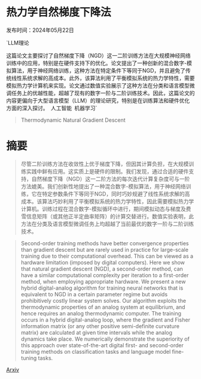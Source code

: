 # 热力学自然梯度下降法

发布时间：2024年05月22日

`LLM理论

这篇论文主要探讨了自然梯度下降（NGD）这一二阶训练方法在大规模神经网络训练中的应用，特别是在硬件支持下的优化。论文提出了一种创新的混合数字-模拟算法，用于神经网络训练，这种方法在特定条件下等同于NGD，并且避免了传统线性系统求解的高成本。此外，该算法利用了平衡模拟系统的热力学特性，需要模拟热力学计算机来实现。论文通过数值实验展示了这种方法在分类和语言模型微调任务上的优越性能，超越了现有的数字一阶与二阶训练技术。因此，这篇论文的内容更偏向于大型语言模型（LLM）的理论研究，特别是在训练算法和硬件优化方面的深入探讨。` `人工智能` `机器学习`

> Thermodynamic Natural Gradient Descent

# 摘要

> 尽管二阶训练方法在收敛性上优于梯度下降，但因其计算负担，在大规模训练实践中鲜有应用。这实质上是硬件的限制。我们发现，通过合适的硬件支持，自然梯度下降（NGD）这一二阶方法的每次迭代计算复杂度可与一阶方法媲美。我们创新性地提出了一种混合数字-模拟算法，用于神经网络训练，它在特定参数条件下等同于NGD，同时巧妙规避了线性系统求解的高成本。该算法巧妙利用了平衡模拟系统的热力学特性，因此需要模拟热力学计算机。训练过程在混合数字-模拟循环中进行，期间模拟动态与梯度及费雪信息矩阵（或其他正半定曲率矩阵）的计算交替进行。数值实验表明，此方法在分类及语言模型微调任务上均超越了当前最优的数字一阶与二阶训练技术。

> Second-order training methods have better convergence properties than gradient descent but are rarely used in practice for large-scale training due to their computational overhead. This can be viewed as a hardware limitation (imposed by digital computers). Here we show that natural gradient descent (NGD), a second-order method, can have a similar computational complexity per iteration to a first-order method, when employing appropriate hardware. We present a new hybrid digital-analog algorithm for training neural networks that is equivalent to NGD in a certain parameter regime but avoids prohibitively costly linear system solves. Our algorithm exploits the thermodynamic properties of an analog system at equilibrium, and hence requires an analog thermodynamic computer. The training occurs in a hybrid digital-analog loop, where the gradient and Fisher information matrix (or any other positive semi-definite curvature matrix) are calculated at given time intervals while the analog dynamics take place. We numerically demonstrate the superiority of this approach over state-of-the-art digital first- and second-order training methods on classification tasks and language model fine-tuning tasks.

[Arxiv](https://arxiv.org/abs/2405.13817)